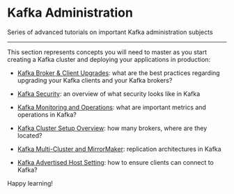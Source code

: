 Kafka Administration
====================

Series of advanced tutorials on important Kafka administration subjects

* * *

This section represents concepts you will need to master as you start creating a Kafka cluster and deploying your applications in production:

*   [Kafka Broker & Client Upgrades](/kafka/kafka-broker-and-client-upgrades/): what are the best practices regarding upgrading your Kafka clients and your Kafka brokers?
    
*   [Kafka Security](/kafka/kafka-security/): an overview of what security looks like in Kafka
    
*   [Kafka Monitoring and Operations](/kafka/kafka-monitoring-and-operations/): what are important metrics and operations in Kafka?
    
*   [Kafka Cluster Setup Overview](/kafka/kafka-cluster-setup-overview/): how many brokers, where are they located?
    
*   [Kafka Multi-Cluster and MirrorMaker](/kafka/kafka-multi-cluster-and-mirrormaker/): replication architectures in Kafka
    
*   [Kafka Advertised Host Setting](/kafka/kafka-advertised-host-setting/): how to ensure clients can connect to Kafka?
    

Happy learning!
